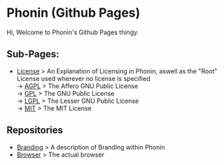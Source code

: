 # Phonin (Github Pages)
Hi, Welcome to Phonin's Github Pages thingy.

## Sub-Pages:
- [License](https://phonin.github.io/license/) > An Explanation of Licensing in Phonin, aswell as the "Root" License used wherever no license is specified<br/>
  -> [AGPL](https://phonin.github.io/license/AGPL/) > The Affero GNU Public License<br/>
  -> [GPL](https://phonin.github.io/license/GPL/) > The GNU Public License<br/>
  -> [LGPL](https://phonin.github.io/license/LGPL/) > The Lesser GNU Public License<br/>
  -> [MIT](https://phonin.github.io/license/MIT/) > The MIT License<br/>

## Repositories
- [Branding](https://phonin.github.io/branding/) > A description of Branding within Phonin
- [Browser](https://phonin.github.io/browser/) > The actual browser